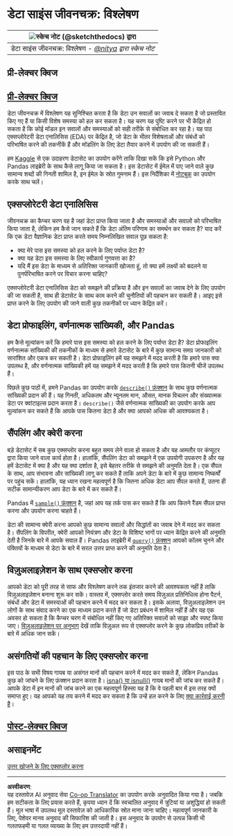 <!--
CO_OP_TRANSLATOR_METADATA:
{
  "original_hash": "2baeafe1db4d58ee5b8ec85db9de728a",
  "translation_date": "2025-09-05T14:56:04+00:00",
  "source_file": "4-Data-Science-Lifecycle/15-analyzing/README.md",
  "language_code": "hi"
}
-->
# डेटा साइंस जीवनचक्र: विश्लेषण

|![ स्केच नोट [(@sketchthedocs)](https://sketchthedocs.dev) द्वारा ](../../sketchnotes/15-Analyzing.png)|
|:---:|
| डेटा साइंस जीवनचक्र: विश्लेषण - _[@nitya](https://twitter.com/nitya) द्वारा स्केच नोट_ |

## प्री-लेक्चर क्विज

## [प्री-लेक्चर क्विज](https://ff-quizzes.netlify.app/en/ds/quiz/28)

डेटा जीवनचक्र में विश्लेषण यह सुनिश्चित करता है कि डेटा उन सवालों का जवाब दे सकता है जो प्रस्तावित किए गए हैं या किसी विशेष समस्या को हल कर सकता है। यह चरण यह पुष्टि करने पर भी केंद्रित हो सकता है कि कोई मॉडल इन सवालों और समस्याओं को सही तरीके से संबोधित कर रहा है। यह पाठ एक्सप्लोरेटरी डेटा एनालिसिस (EDA) पर केंद्रित है, जो डेटा के भीतर विशेषताओं और संबंधों को परिभाषित करने की तकनीकें हैं और मॉडलिंग के लिए डेटा तैयार करने में उपयोग की जा सकती हैं।

हम [Kaggle](https://www.kaggle.com/balaka18/email-spam-classification-dataset-csv/version/1) से एक उदाहरण डेटासेट का उपयोग करेंगे ताकि दिखा सकें कि इसे Python और Pandas लाइब्रेरी के साथ कैसे लागू किया जा सकता है। इस डेटासेट में ईमेल में पाए जाने वाले कुछ सामान्य शब्दों की गिनती शामिल है, इन ईमेल के स्रोत गुमनाम हैं। इस निर्देशिका में [नोटबुक](../../../../4-Data-Science-Lifecycle/15-analyzing/notebook.ipynb) का उपयोग करके साथ चलें।

## एक्सप्लोरेटरी डेटा एनालिसिस

जीवनचक्र का कैप्चर चरण वह है जहां डेटा प्राप्त किया जाता है और समस्याओं और सवालों को परिभाषित किया जाता है, लेकिन हम कैसे जान सकते हैं कि डेटा अंतिम परिणाम का समर्थन कर सकता है? 
याद करें कि एक डेटा वैज्ञानिक डेटा प्राप्त करते समय निम्नलिखित सवाल पूछ सकता है:
- क्या मेरे पास इस समस्या को हल करने के लिए पर्याप्त डेटा है?
- क्या यह डेटा इस समस्या के लिए स्वीकार्य गुणवत्ता का है?
- यदि मैं इस डेटा के माध्यम से अतिरिक्त जानकारी खोजता हूं, तो क्या हमें लक्ष्यों को बदलने या पुनर्परिभाषित करने पर विचार करना चाहिए?

एक्सप्लोरेटरी डेटा एनालिसिस डेटा को समझने की प्रक्रिया है और इन सवालों का जवाब देने के लिए उपयोग की जा सकती है, साथ ही डेटासेट के साथ काम करने की चुनौतियों की पहचान कर सकती है। आइए इसे प्राप्त करने के लिए उपयोग की जाने वाली कुछ तकनीकों पर ध्यान केंद्रित करें।

## डेटा प्रोफाइलिंग, वर्णनात्मक सांख्यिकी, और Pandas
हम कैसे मूल्यांकन करें कि हमारे पास इस समस्या को हल करने के लिए पर्याप्त डेटा है? डेटा प्रोफाइलिंग वर्णनात्मक सांख्यिकी की तकनीकों के माध्यम से हमारे डेटासेट के बारे में कुछ सामान्य समग्र जानकारी को सारांशित और एकत्र कर सकती है। डेटा प्रोफाइलिंग हमें यह समझने में मदद करती है कि हमारे पास क्या उपलब्ध है, और वर्णनात्मक सांख्यिकी हमें यह समझने में मदद करती है कि हमारे पास कितनी चीजें उपलब्ध हैं।

पिछले कुछ पाठों में, हमने Pandas का उपयोग करके [`describe()` फ़ंक्शन](https://pandas.pydata.org/pandas-docs/stable/reference/api/pandas.DataFrame.describe.html) के साथ कुछ वर्णनात्मक सांख्यिकी प्रदान की हैं। यह गिनती, अधिकतम और न्यूनतम मान, औसत, मानक विचलन और संख्यात्मक डेटा पर क्वांटाइल्स प्रदान करता है। `describe()` जैसे वर्णनात्मक सांख्यिकी का उपयोग करके आप मूल्यांकन कर सकते हैं कि आपके पास कितना डेटा है और क्या आपको अधिक की आवश्यकता है।

## सैंपलिंग और क्वेरी करना
बड़े डेटासेट में सब कुछ एक्सप्लोर करना बहुत समय लेने वाला हो सकता है और यह आमतौर पर कंप्यूटर द्वारा किया जाने वाला कार्य होता है। हालांकि, सैंपलिंग डेटा को समझने में एक उपयोगी उपकरण है और यह हमें डेटासेट में क्या है और यह क्या दर्शाता है, इसे बेहतर तरीके से समझने की अनुमति देता है। एक सैंपल के साथ, आप संभावना और सांख्यिकी लागू कर सकते हैं ताकि अपने डेटा के बारे में कुछ सामान्य निष्कर्षों पर पहुंच सकें। हालांकि, यह ध्यान रखना महत्वपूर्ण है कि जितना अधिक डेटा आप सैंपल करते हैं, उतना ही सटीक सामान्यीकरण आप डेटा के बारे में कर सकते हैं।

Pandas में [`sample()` फ़ंक्शन](https://pandas.pydata.org/pandas-docs/stable/reference/api/pandas.DataFrame.sample.html) है, जहां आप यह तर्क पास कर सकते हैं कि आप कितने रैंडम सैंपल प्राप्त करना और उपयोग करना चाहते हैं।

डेटा की सामान्य क्वेरी करना आपको कुछ सामान्य सवालों और सिद्धांतों का जवाब देने में मदद कर सकता है। सैंपलिंग के विपरीत, क्वेरी आपको नियंत्रण और डेटा के विशिष्ट भागों पर ध्यान केंद्रित करने की अनुमति देती है जिनके बारे में आपके सवाल हैं। Pandas लाइब्रेरी में [`query()` फ़ंक्शन](https://pandas.pydata.org/pandas-docs/stable/reference/api/pandas.DataFrame.query.html) आपको कॉलम चुनने और पंक्तियों के माध्यम से डेटा के बारे में सरल उत्तर प्राप्त करने की अनुमति देता है।

## विज़ुअलाइज़ेशन के साथ एक्सप्लोर करना
आपको डेटा को पूरी तरह से साफ और विश्लेषण करने तक इंतजार करने की आवश्यकता नहीं है ताकि विज़ुअलाइज़ेशन बनाना शुरू कर सकें। वास्तव में, एक्सप्लोर करते समय विज़ुअल प्रतिनिधित्व होना पैटर्न, संबंधों और डेटा में समस्याओं की पहचान करने में मदद कर सकता है। इसके अलावा, विज़ुअलाइज़ेशन उन लोगों के साथ संवाद करने का एक माध्यम प्रदान करते हैं जो डेटा प्रबंधन में शामिल नहीं हैं और यह एक अवसर हो सकता है कि कैप्चर चरण में संबोधित नहीं किए गए अतिरिक्त सवालों को साझा और स्पष्ट किया जाए। [विज़ुअलाइज़ेशन पर अनुभाग](../../../../../../../../../3-Data-Visualization) देखें ताकि विज़ुअल रूप से एक्सप्लोर करने के कुछ लोकप्रिय तरीकों के बारे में अधिक जान सकें।

## असंगतियों की पहचान के लिए एक्सप्लोर करना
इस पाठ के सभी विषय गायब या असंगत मानों की पहचान करने में मदद कर सकते हैं, लेकिन Pandas कुछ को जांचने के लिए फ़ंक्शन प्रदान करता है। [isna() या isnull()](https://pandas.pydata.org/pandas-docs/stable/reference/api/pandas.isna.html) गायब मानों की जांच कर सकते हैं। आपके डेटा में इन मानों की जांच करने का एक महत्वपूर्ण हिस्सा यह है कि वे पहली बार में इस तरह क्यों समाप्त हुए। यह आपको यह तय करने में मदद कर सकता है कि उन्हें हल करने के लिए [क्या कार्रवाई करनी है](../../../../../../../../../2-Working-With-Data/08-data-preparation/notebook.ipynb)।

## [पोस्ट-लेक्चर क्विज](https://ff-quizzes.netlify.app/en/ds/quiz/29)

## असाइनमेंट

[उत्तर खोजने के लिए एक्सप्लोर करना](assignment.md)

---

**अस्वीकरण**:  
यह दस्तावेज़ AI अनुवाद सेवा [Co-op Translator](https://github.com/Azure/co-op-translator) का उपयोग करके अनुवादित किया गया है। जबकि हम सटीकता के लिए प्रयास करते हैं, कृपया ध्यान दें कि स्वचालित अनुवाद में त्रुटियां या अशुद्धियां हो सकती हैं। मूल भाषा में उपलब्ध मूल दस्तावेज़ को आधिकारिक स्रोत माना जाना चाहिए। महत्वपूर्ण जानकारी के लिए, पेशेवर मानव अनुवाद की सिफारिश की जाती है। इस अनुवाद के उपयोग से उत्पन्न किसी भी गलतफहमी या गलत व्याख्या के लिए हम उत्तरदायी नहीं हैं।  